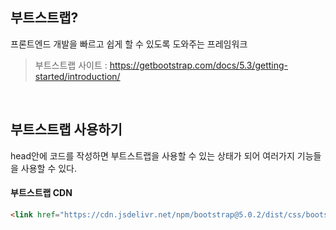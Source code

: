 ## 부트스트랩?
프론트엔드 개발을 빠르고 쉽게 할 수 있도록 도와주는 프레임워크
<br/>

>부트스트랩 사이트 : https://getbootstrap.com/docs/5.3/getting-started/introduction/
<br/>
 

## 부트스트랩 사용하기
head안에 코드를 작성하면 부트스트랩을 사용할 수 있는 상태가 되어 여러가지 기능들을 사용할 수 있다.
#### 부트스트랩 CDN
```html
<link href="https://cdn.jsdelivr.net/npm/bootstrap@5.0.2/dist/css/bootstrap.min.css" rel="stylesheet" integrity="sha384-EVSTQN3/azprG1Anm3QDgpJLIm9Nao0Yz1ztcQTwFspd3yD65VohhpuuCOmLASjC" crossorigin="anonymous">
```
